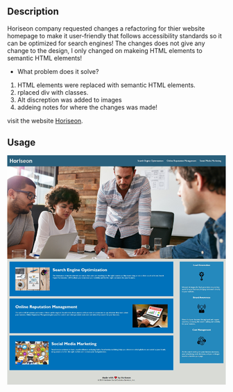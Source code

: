 # <Marketing-Company>

## Description

Horiseon company requested changes a refactoring for thier website homepage to make it user-friendly that follows accessibility standards so it can be optimized for search engines!
The changes does not give any change to the design, I only changed on makeing HTML elements to semantic HTML elements!

- What problem does it solve?

1. HTML elements were replaced with semantic HTML elements.
2. rplaced div with classes.
3. Alt discreption was added to images
4. addeing notes for where the changes was made!

 visit the website [Horiseon](https://raghadmalallah.github.io/marketing-company/).
  
## Usage
![screenshot](assets/images/webpage-screenshot.jpg)



